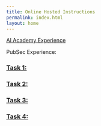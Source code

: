 ```yaml
---
title: Online Hosted Instructions
permalink: index.html
layout: home
---
```


[AI Academy Experience](https://microsoftlearning.github.io/Microsoft-365-Copilot-Immersion-Experience/Instructions/Labs/AIAcademy//index.html)

PubSec Experience: 

### [Task 1:](https://microsoftlearning.github.io/Microsoft-365-Copilot-Immersion-Experience/Instructions/Labs/PubSec/Task_1.html)

### [Task 2:](https://microsoftlearning.github.io/Microsoft-365-Copilot-Immersion-Experience/Instructions/Labs/PubSec/Task_2.html)

### [Task 3:](https://microsoftlearning.github.io/Microsoft-365-Copilot-Immersion-Experience/Instructions/Labs/PubSec/Task_3.html)

### [Task 4:](https://microsoftlearning.github.io/Microsoft-365-Copilot-Immersion-Experience/Instructions/Labs/PubSec/Task_4.html)